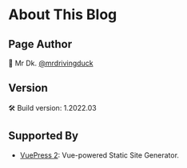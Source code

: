 # About This Blog

## Page Author

🦆 Mr Dk. [@mrdrivingduck](https://github.com/mrdrivingduck)

## Version

🛠️ Build version: 1.2022.03

## Supported By

- [VuePress 2](https://v2.vuepress.vuejs.org/): Vue-powered Static Site Generator.
